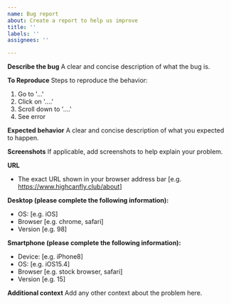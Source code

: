```yaml
---
name: Bug report
about: Create a report to help us improve
title: ''
labels: ''
assignees: ''

---
```


**Describe the bug**
A clear and concise description of what the bug is.

**To Reproduce**
Steps to reproduce the behavior:
1. Go to '...'
2. Click on '....'
3. Scroll down to '....'
4. See error

**Expected behavior**
A clear and concise description of what you expected to happen.

**Screenshots**
If applicable, add screenshots to help explain your problem.

**URL**
 - The exact URL shown in your browser address bar [e.g. https://www.highcanfly.club/about]

**Desktop (please complete the following information):**
 - OS: [e.g. iOS]
 - Browser [e.g. chrome, safari]
 - Version [e.g. 98]

**Smartphone (please complete the following information):**
 - Device: [e.g. iPhone8]
 - OS: [e.g. iOS15.4]
 - Browser [e.g. stock browser, safari]
 - Version [e.g. 15]

**Additional context**
Add any other context about the problem here.
